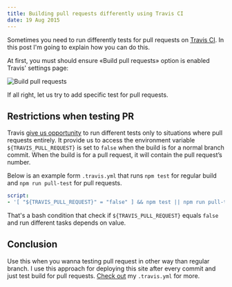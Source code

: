 ```yaml
---
title: Building pull requests differently using Travis CI
date: 19 Aug 2015
---
```


Sometimes you need to run differently tests for pull requests on [Travis CI][travis-ci]. In this post I'm going to explain how you can do this.

<!-- more -->

At first, you must should ensure «Build pull requests» option is enabled Travis' settings page:

![Build pull requests](http://i.imgur.com/SoBfEWG.png)

If all right, let us try to add specific test for pull requests.

## Restrictions when testing PR

Travis [give us opportunity][restrictions-pr] to run different tests only to situations where pull requests entirely. It provide us to access the environment variable `${TRAVIS_PULL_REQUEST}` is set to `false` when the build is for a normal branch commit. When the build is for a pull request, it will contain the pull request’s number.

Below is an example form `.travis.yml` that runs `npm test` for regular build and `npm run pull-test` for pull requests.

```yaml
script:
- '[ "${TRAVIS_PULL_REQUEST}" = "false" ] && npm test || npm run pull-test'
```

That's a bash condition that check if `${TRAVIS_PULL_REQUEST}` equals `false` and run different tasks depends on value.

## Conclusion

Use this when you wanna testing pull request in other way than regular branch. I use this approach for deploying this site after every commit and just test build for pull requests. [Check out][travis-yml] my `.travis.yml` for more.


[travis-ci]: https://travis-ci.org
[restrictions-pr]: http://docs.travis-ci.com/user/pull-requests/#Security-Restrictions-when-testing-Pull-Requests
[travis-yml]: https://github.com/denysdovhan/denysdovhan.github.io/blob/premaster/.travis.yml#L12
